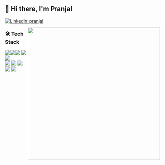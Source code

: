 ## 👋 Hi there, I'm Pranjal
[![Linkedin: pranjal](https://img.shields.io/badge/-Pranjal-blue?style=flat-square&logo=Linkedin&logoColor=white&link=https://www.linkedin.com/in/pranjal-piyush-5485131a9/?originalSubdomain=in)](https://www.linkedin.com/in/pranjal-piyush-5485131a9/?originalSubdomain=in)

<img align="right" width="430px" src="https://media.giphy.com/media/ZVik7pBtu9dNS/giphy.gif">




### 🛠 Tech Stack

<img src="https://img.shields.io/badge/-C%20&%20C++-659ad2?style=flat&logo=c%2B%2B&logoColor=ffffff"><img src = "https://img.shields.io/badge/-HTML5-E34F26?style=flat&logo=html5&logoColor=white"><img src = "https://img.shields.io/badge/-CSS3-1572B6?style=flat&logo=css3&logoColor=white">
<img src="https://img.shields.io/badge/-JavaScript-eed718?style=flat&logo=javascript&logoColor=ffffff"> <img src="https://img.shields.io/badge/-React-000000?style=flat&logo=react&logoColor=00c8ff"> <br/>
<img src="http://img.shields.io/badge/-Git-F1502F?style=flat&logo=git&logoColor=FFFFFF">
<img src="http://img.shields.io/badge/-Github-000000?style=flat&logo=github&logoColor=FFFFFF">
<img src="http://img.shields.io/badge/-VS%20Code-007ACC?style=flat&logo=visual%20studio%20code&logoColor=white">
<img src="http://img.shields.io/badge/-Heroku-430098?style=flat&logo=heroku&logoColor=white">
<img src="http://img.shields.io/badge/-Vercel-black?style=flat&logo=vercel&logoColor=white">

